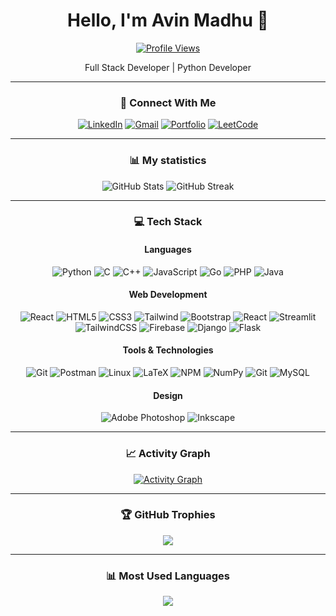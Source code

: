 <div align="center">
  
# Hello, I'm Avin Madhu 👋

[![Profile Views](https://komarev.com/ghpvc/?username=avin-madhu&color=blue)](https://github.com/avin-madhu)

Full Stack Developer | Python Developer 

---

### 🤝 Connect With Me

[![LinkedIn](https://img.shields.io/badge/LinkedIn-0077B5?style=for-the-badge&logo=linkedin&logoColor=white)](https://www.linkedin.com/in/avin-madhu-840b82206)
[![Gmail](https://img.shields.io/badge/Gmail-D14836?style=for-the-badge&logo=gmail&logoColor=white)](mailto:avinmadhu@gmail.com)
[![Portfolio](https://img.shields.io/badge/Portfolio-000000?style=for-the-badge&logo=About.me&logoColor=white)](https://my-portfolio-eta-ebon.vercel.app/)
[![LeetCode](https://img.shields.io/badge/LeetCode-FFA116?style=for-the-badge&logo=leetcode&logoColor=black)](https://leetcode.com/avin-madhu)

---

### 📊 My statistics

<img src="https://github-readme-stats.vercel.app/api?username=avin-madhu&show_icons=true&theme=algolia" alt="GitHub Stats" />

<img src="https://github-readme-streak-stats.herokuapp.com/?user=avin-madhu&theme=holi-theme" alt="GitHub Streak" />

---

### 💻 Tech Stack

#### Languages
![Python](https://img.shields.io/badge/python-3670A0?style=for-the-badge&logo=python&logoColor=ffdd54)
![C](https://img.shields.io/badge/c-%2300599C.svg?style=for-the-badge&logo=c&logoColor=white)
![C++](https://img.shields.io/badge/C++-00599C?style=for-the-badge&logo=c%2B%2B&logoColor=white)
![JavaScript](https://img.shields.io/badge/JavaScript-F7DF1E?style=for-the-badge&logo=javascript&logoColor=black)
![Go](https://img.shields.io/badge/Go-00ADD8?style=for-the-badge&logo=go&logoColor=white)
![PHP](https://img.shields.io/badge/php-%23777BB4.svg?style=for-the-badge&logo=php&logoColor=white)
![Java](https://img.shields.io/badge/Java-ED8B00?style=for-the-badge&logo=openjdk&logoColor=white)

#### Web Development
![React](https://img.shields.io/badge/React-20232A?style=for-the-badge&logo=react&logoColor=61DAFB)
![HTML5](https://img.shields.io/badge/HTML5-E34F26?style=for-the-badge&logo=html5&logoColor=white)
![CSS3](https://img.shields.io/badge/CSS3-1572B6?style=for-the-badge&logo=css3&logoColor=white)
![Tailwind](https://img.shields.io/badge/Tailwind_CSS-38B2AC?style=for-the-badge&logo=tailwind-css&logoColor=white)
![Bootstrap](https://img.shields.io/badge/Bootstrap-563D7C?style=for-the-badge&logo=bootstrap&logoColor=white)
![React](https://img.shields.io/badge/react-%2320232a.svg?style=for-the-badge&logo=react&logoColor=%2361DAFB)
![Streamlit](https://img.shields.io/badge/Streamlit-%23FE4B4B.svg?style=for-the-badge&logo=streamlit&logoColor=white)
![TailwindCSS](https://img.shields.io/badge/tailwindcss-%2338B2AC.svg?style=for-the-badge&logo=tailwind-css&logoColor=white)
![Firebase](https://img.shields.io/badge/firebase-%23039BE5.svg?style=for-the-badge&logo=firebase)
![Django](https://img.shields.io/badge/django-%23092E20.svg?style=for-the-badge&logo=django&logoColor=white)
![Flask](https://img.shields.io/badge/flask-%23000.svg?style=for-the-badge&logo=flask&logoColor=white)

#### Tools & Technologies
![Git](https://img.shields.io/badge/Git-F05032?style=for-the-badge&logo=git&logoColor=white)
![Postman](https://img.shields.io/badge/Postman-FF6C37?style=for-the-badge&logo=postman&logoColor=white)
![Linux](https://img.shields.io/badge/Linux-FCC624?style=for-the-badge&logo=linux&logoColor=black)
![LaTeX](https://img.shields.io/badge/LaTeX-008080?style=for-the-badge&logo=latex&logoColor=white)
![NPM](https://img.shields.io/badge/NPM-%23CB3837.svg?style=for-the-badge&logo=npm&logoColor=white)
![NumPy](https://img.shields.io/badge/numpy-%23013243.svg?style=for-the-badge&logo=numpy&logoColor=white)
![Git](https://img.shields.io/badge/git-%23F05033.svg?style=for-the-badge&logo=git&logoColor=white)
![MySQL](https://img.shields.io/badge/mysql-4479A1.svg?style=for-the-badge&logo=mysql&logoColor=white)

#### Design
![Adobe Photoshop](https://img.shields.io/badge/adobe%20photoshop-%2331A8FF.svg?style=for-the-badge&logo=adobe%20photoshop&logoColor=white)
![Inkscape](https://img.shields.io/badge/Inkscape-000000?style=for-the-badge&logo=inkscape&logoColor=white)

---

### 📈 Activity Graph

[![Activity Graph](https://github-readme-activity-graph.vercel.app/graph?username=avin-madhu&theme=github-dark)](https://github.com/avin-madhu/github-readme-activity-graph)

---

### 🏆 GitHub Trophies

<img src="https://github-profile-trophy.vercel.app/?username=avin-madhu&theme=github-dark&column=3&margin-w=15&margin-h=15&no-bg=true&title=Stars,Followers,PR,Commits,Repo,Issue,Language" />

---

### 📊 Most Used Languages

<img src="https://github-readme-stats.vercel.app/api/top-langs/?username=avin-madhu&layout=compact&theme=algolia" />

</div>
